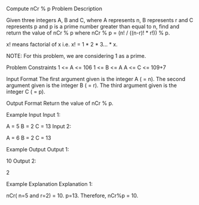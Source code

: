 Compute nCr % p
Problem Description

Given three integers A, B and C, where A represents n, B represents r and C represents p and p is a prime number greater than equal to n, find and return the value of nCr % p where nCr % p = (n! / ((n-r)! * r!)) % p.

x! means factorial of x i.e. x! = 1 * 2 * 3... * x.

NOTE: For this problem, we are considering 1 as a prime.



Problem Constraints
1 <= A <= 106
1 <= B <= A
A <= C <= 109+7


Input Format
The first argument given is the integer A ( = n).
The second argument given is the integer B ( = r).
The third argument given is the integer C ( = p).



Output Format
Return the value of nCr % p.



Example Input
Input 1:

 A = 5
 B = 2
 C = 13
Input 2:

 A = 6
 B = 2
 C = 13


Example Output
Output 1:

 10
Output 2:

 2


Example Explanation
Explanation 1:

 nCr( n=5 and r=2) = 10.
 p=13. Therefore, nCr%p = 10.